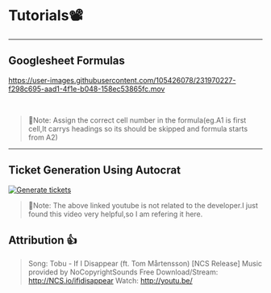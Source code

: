 # Tutorials📽️
-----
## Googlesheet Formulas

https://user-images.githubusercontent.com/105426078/231970227-f298c695-aad1-4f1e-b048-158ec53865fc.mov

<br>

> 📝Note: Assign the correct cell number in the formula(eg.A1 is first cell,It carrys headings so its should be skipped and formula starts from A2)
-----

## Ticket Generation Using Autocrat

[![Generate tickets](https://user-images.githubusercontent.com/105426078/231976888-cdd92a4a-bb23-4580-b64e-527bdb5c28c5.png)](https://www.youtube.com/watch?v=-T-C_yE4Idw)

> 📝Note: The above linked youtube is not related to the developer.I just found this video very helpful,so I am refering it here. 

## Attribution 👍

> Song: Tobu - If I Disappear (ft. Tom Mårtensson) [NCS Release]
Music provided by NoCopyrightSounds
Free Download/Stream: http://NCS.io/ifidisappear
Watch: http://youtu.be/
